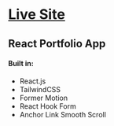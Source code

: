 <h1><a href=""> Live Site </a></h1>

<h2>React Portfolio App</h2>

<h4>Built in:</h4>
<ul>
<li>React.js</li>
<li>TailwindCSS</li>
<li>Former Motion</li>
<li>React Hook Form</li>
<li>Anchor Link Smooth Scroll</li>

</ul>
